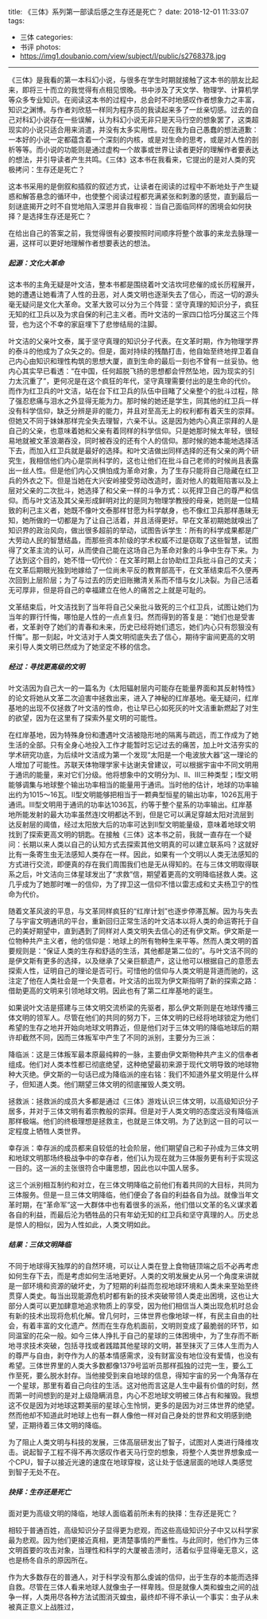 title: 《三体》系列第一部读后感之生存还是死亡？
date: 2018-12-01 11:33:07
tags:
- 三体
categories:
- 书评
photos: 
- https://img1.doubanio.com/view/subject/l/public/s2768378.jpg

---

《三体》是我看的第一本科幻小说，与很多在学生时期就接触了这本书的朋友比起来，即将三十而立的我觉得有点相见恨晚。书中涉及了天文学、物理学、计算机学等众多专业知识。在阅读这本书的过程中，总会时不时地感叹作者想象力之丰富，知识之渊博。与作者刘欣慈一样同为程序员的我读起来多了一丝亲切感。过去的自己对科幻小说存在一些误解，认为科幻小说无非只是天马行空的想象罢了，这类超现实的小说只适合用来消遣，并没有太多实用性。现在我为自己愚蠢的想法道歉：一本好的小说一定都蕴含着一个深刻的内核，或是对生命的思考，或是对人性的剖析等等。而小说的功能则是通过虚构一个故事或世界让读者更好的理解作者要表达的想法，并引导读者产生共鸣。《三体》这本书在我看来，它提出的是对人类的究极拷问：生存还是死亡？

这本书采用的是倒叙和插叙的叙述方式，让读者在阅读的过程中不断地处于产生疑惑和解答悬念的循环中，也使整个阅读过程都充满紧张和刺激的感觉，直到最后一刻谜底揭开之时不自觉地陷入深思并自我审视：当自己面临同样的困境会如何抉择？是选择生存还是死亡？

在给出自己的答案之前，我觉得很有必要按照时间顺序将整个故事的来龙去脉理一遍，这样可以更好地理解作者想要表达的想法。

##### 起源：文化大革命

这本书的主角无疑是叶文洁，整本书都是围绕着叶文洁坎坷悲催的成长历程展开，她的遭遇让她看清了人性的丑恶，对人类文明也逐渐失去了信心，而这一切的源头毫无疑问是文化大革命。文革大致可以分为三个阵营：坚守真理的知识分子，疯狂无知的红卫兵以及为求自保的利己主义者。而叶文洁的一家四口恰巧分属这三个阵营，也为这个不幸的家庭埋下了悲惨结局的注脚。

叶文洁的父亲叶文泰，属于坚守真理的知识分子代表。在文革时期，作为物理学界的泰斗的他成为了众矢之的。但是，面对持续的残酷打击，他自始至终地捍卫着自己内心由知识和理性构筑的思想大厦，直到生命的最后一刻也不曾有一丝妥协。他内心其实早已看透：“在中国，任何超脱飞扬的思想都会怦然坠地，因为现实的引力太沉重了”，更何况是在这个疯狂的年代，坚守真理需要付出的是生命的代价。而作为红卫兵的叶文洁，站在台下红卫兵的队伍中目睹了父亲整个的批斗过程，除了强忍悲痛与泪水之外显得无能为力。那时候的她还是学生，同其他的红卫兵一样没有科学信仰，缺乏分辨是非的能力，并且对至高无上的权利都有着天生的崇拜。但她又不同于妹妹那样完全失去理智，六亲不认。这是因为她内心真正崇拜的人是自己的父亲，也意味着她和父亲有着同样的科学信仰。只是她那时候太年轻，很轻易地就被文革浪潮吞没，同时被吞没的还有个人的信仰。那时候的她本能地选择活下去，而加入红卫兵就是最好的选择。和叶文洁做出同样选择的还有父亲的两个研究生，我相信他们内心是崇尚科学的，这也让他们在批斗自己老师的时候尚且表露出一丝人性。但是他们内心又惧怕成为革命对象，为了生存只能将自己隐藏在红卫兵的外衣之下。但是当她在大兴安岭接受劳动改造时，面对他人的栽赃陷害以及上层对父亲的二次批斗，她选择了和父亲一样的斗争方式：以死捍卫自己的尊严和信仰。而与叶文洁及其父亲形成鲜明对比的是同为物理学教授的母亲，她则是一位精致的利己主义者，她既不像叶文泰那样甘愿为科学献身，也不像红卫兵那样愚昧无知，她所做的一切都是为了让自己活着，并且活得更好。早在文革初期她就嗅出了知识界的政治风向，做出很多超前的举动，试图告诉学生：所有的科学成果都是广大劳动人民的智慧结晶，而那些资本阶级的学术权威不过是窃取了这些智慧，试图得了文革主流的认可，从而使自己能在这场自己为革命对象的斗争中生存下来。为了达到这个目的，她不惜一切代价：在文革时期上台协助红卫兵批斗自己的丈夫；在文革后期眼光独到地嫁给了一位尚未平反的教育部高干，在文革结束后不久便再次回到上层阶层；为了与过去的历史旧账撇清关系而不惜与女儿决裂。为自己活着无可厚非，但是将自己的幸福建立在他人的痛苦之上就是可耻的。

文革结束后，叶文洁找到了当年将自己父亲批斗致死的三个红卫兵，试图让她们为当年的罪行忏悔，哪怕是人性的一点点复归。然而得到的答复是：“她们也是受害者，文革剥夺了她们的青春和未来，历史已经将她们遗忘，她们内心只有怨狠没有忏悔”。那一刻起，叶文洁对于人类文明彻底失去了信心，期待宇宙间更高的文明来引导人类文明已然成为了她坚定不移的信念。

##### 经过：寻找更高级的文明

叶文洁因为自己大一的一篇名为《太阳辐射层内可能存在能量界面和其反射特性》的论文将她从文革二次迫害中拯救出来，进入了神秘的红岸基地。毫无疑问，红岸基地的出现不仅拯救了叶文洁的性命，也让早已心如死灰的叶文洁重新燃起了对生的欲望，因为在这里有了探索外星文明的可能性。

在红岸基地，因为特殊身份和遭遇叶文洁被隐形地的隔离与疏远，而工作成为了她生活的全部。只有全身心地投入工作才能暂时忘记过去的痛苦，加上叶文洁夯实的学术研究功底，为后续叶文洁成为第一个发现“太阳是一个电波放大器”这一理论的人增加了可能性。苏联天体物理学家卡达谢夫曾建议，可以根据宇宙中不同文明用于通讯的能量，来对它们分级。他将想象中的文明分为Ⅰ、Ⅱ、Ⅲ三种类型；Ⅰ型文明能够调集与地球整个输出功率相当的能量用于通讯。当时他的估计，地球的功率输出约为1015～16瓦。Ⅱ型文明能够把相当于一颗典型恒星的输出功率，1026瓦用于通讯。Ⅲ型文明用于通讯的功率达1036瓦，约等于整个星系的功率输出。红岸基地所能发射的最大功率虽然连Ⅰ文明都达不到，但是它可以满足穿越太阳对流层到达反射层的阈值，经过太阳放大后的功率可达到Ⅱ型文明能量级，意味着地球文明找到了探索更高文明的钥匙。在接触《三体》这本书之前，我就一直存在一个疑问：长期以来人类以自己的认知方式去探索其他文明真的可以建立联系吗？这就好比有一条寄生虫无法感知人类存在一样。因此，如果有一个文明以人类无法感知的方式进行交流，即便真的存在我们周围我们也是无从得知的。在与三体文明取得联系之后，叶文洁向三体星球发出了“求救”信，期望着更高的文明降临拯救人类。这几乎成为了她那时唯一的信仰，为了捍卫这一信仰不惜以雷志成和丈夫杨卫宁的性命为代价。

随着文革风波的平息，与文革同样疯狂的“红岸计划”也逐步停滞瓦解。因为与失去了与宇宙文明通讯的平台，重新回归正常生活的叶文洁本以将人类的命运寄托于自己的美好期望中，直到遇到了同样对人类文明失去信心的还有伊文斯。伊文斯是一位物种共产主义者，他的信仰是：地球上的所有物种生来平等。然而人类文明的首要规则是：“保证人类的生存和舒适的生活，其他都是第二位的”。与叶文洁不同的是伊文斯有更多的选择，以及继承了父亲巨额遗产，这让他可以根据自己的意愿去探索人性，证明自己的理论是否可行。可惜他的信仰与人类文明是背道而驰的，这注定了他在人类社会是一个失意者。叶文洁的出现为伊文斯指明了新的探索之路：借助更高的文明来引领地球文明。因此也有了第二红岸基地的诞生。

如果说叶文洁是搭建与三体文明交流桥梁的先驱者，那么伊文斯则是在地球传播三体文明的领军人。尽管在他们的共同的努力下，三体文明的已经将地球锁定为他们希望的生存之地并开始向地球文明靠近，但是他们对于三体文明的降临地球后的期许却截然不同，因而三体叛军中产生了不同的派别，主要分为三派：

降临派：这是三体叛军最本原最纯粹的一脉，主要由伊文斯物种共产主义的信奉者组成。他们对人类本性都已彻底绝望，这种绝望最初来源于现代文明导致的地球物种大灭绝。伊文斯的一句话已成为降临派的座右铭：我们不知道外星文明是什么样子，但知道人类。他们期望三体文明的彻底摧毁人类文明。

拯救派：拯救派的成员大多都是通过《三体》游戏认识三体文明，以高级知识分子居多，并对于三体文明有着宗教般的崇拜。但是对于人类文明的态度远没有降临派那样极端。他们的终极理想是拯救主，也就是三体文明。为了达到这一目的可以一定程度上牺牲人类世界。

幸存派：幸存派的成员都来自较低的社会阶层，他们期望自己和子孙成为三体文明和地球文明那场终极战争中的幸存者，他们认为现在就为三体服务更有利于实现这一目的。这一派的主张很符合中庸思想，因此也以中国人居多。

这三个派别相互制约和对立，在三体文明降临之前他们有着共同的大目标，共同为三体服务。但是一旦三体文明降临，他们便会了各自的利益各自为战。就像当年文革时期，在“革命军”这一大群体中也有着很多的派系，他们借以文革的名义谋求着各自的利益，而最后沦为牺牲品的只有年幼无知的红卫兵和坚守真理的人。历史总是惊人的相似，因为人性如此，人类文明如此。

##### 结果：三体文明降临

不同于地球得天独厚的的自然环境，可以让人类在登上食物链顶端之后不必再考虑如何生存下去，而是考虑如何生活地更好。人类的文明发展史从另一个角度来讲就是一部环境和资源的破坏史，为了短期的利益而忽视地球环境和人类未来至始至终贯穿人类史。每当出现能源危机时都有新的技术突破带领人类走出困境，这也让大部分人类可以更加肆意地追求物质上的享受，因为他们相信当人类出现危机时总会有新的技术出现将危机化解。曾几何时，三体世界也像地球一样，有民主自由的社会，有着丰富的文化遗产。然而在生存危机面前，文明则变成了最脆弱的环节，如同温室的花朵一般。如今三体人挣扎于自己的星球的三体困境中，为了生存而不断地寻求技术突破，包括寻找或者践踏其他星球的文明，甚至抹灭了三体人生而为人的尊严与自由，剥夺作为人的基本情感需求，没有财富没有地位没有爱情，也没有希望。三体世界里的人类大多数都像1379号监听员那样孤独的过完一生，要么工作至死，要么脱水封存。当他接受到来自地球的信息，得知宇宙的另一个角落存在一个星球，那里有着自己向往的生活。这对他而言这是人生中最有价值的时刻，然而第一时间想到的是对上级隐瞒消息，内心不忍地球文明被三体占有和摧毁。我想这不仅是因为对地球这颗美丽的星球心生怜悯，更多的是因为对三体世界的绝望。然而他却不知道此时地球上也有一群人像他一样对自己身处的世界和文明感到绝望，正期待着三体文明的降临。

为了阻止人类文明与科技的发展，三体高层研发出了智子，试图对人类进行降维攻击。说起智子工程不得不再次感叹作者天马行空的想象，将整个人类世界想象成一个CPU，智子以接近光速的速度在地球穿梭，这让处于低速层面的地球人类感觉到智子无处不在。

##### 抉择：生存还是死亡

面对更为高级文明的降临，地球人面临着前所未有的抉择：生存还是死亡？

相较于普通百姓，高级知识分子显得更为悲观，而这些高级知识分子中又以科学家最为悲观。因为他们更接近真相，更清楚事情的严重性。与此同时，他们作为三体文明首要的攻击对象，当理性和科学的大厦被击溃时，活着似乎显得毫无意义，这也是杨冬自杀的原因所在。

作为大多数存在的普通人，对于科学没有那么虔诚的信仰，出于生存的本能而选择自救。尽管在三体人看来地球人就像虫子一样卑贱。但是就像人类和蝗虫之间的战争一样，人类用尽各种方法试图消灭蝗虫，最终却不得不承认一个事实：虫子从未被真正意义上战胜过，

